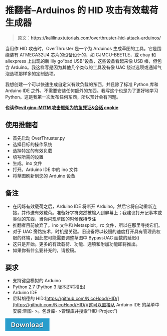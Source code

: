 # 推翻者–Arduinos 的 HID 攻击有效载荷生成器

> 原文：<https://kalilinuxtutorials.com/overthruster-hid-attack-arduinos/>

当用作 HID 攻击时，OverThruster 是一个为 Arduinos 生成草图的工具。它是围绕装有 ATMEGA32U4 芯片的设备设计的，如 CJMCU-BEETLE，或 ebay 和 aliexpress 上出现的新 lily go“bad USB”设备，这些设备看起来像 USB 棒，但包含 Arduino。我这样写是因为其他几个类似的工具没有像 UAC 绕过选项或通知气泡选项那样多的定制选项。

我想创建一个可以快速生成自定义有效负载的东西，并且除了标准 Python 库和 Arduino IDE 之外，不需要安装任何额外的东西。我写这个也是为了更好地学习 Python。这是我第一次发布任何东西，所以预计会有问题。

**也读作[evil ginx–MITM 攻击框架为钓鱼凭证&会话 cookie](https://kalilinuxtutorials.com/evilginx-mitm-attack/)**

## **使用推翻者**

*   首先启动 OverThruster.py
*   选择目标的操作系统
*   选择特定的有效负载
*   填写所需的设置
*   生成。ino 文件
*   打开。Arduino IDE 中的 ino 文件
*   将草图刷新到您的 Arduino 设备

## **备注**

*   在闪烁有效载荷之后，Arduino IDE 将断开 Arduino，然后它将自动重新连接，并传送有效载荷。准备好字符突然被输入到屏幕上；我建议打开记事本或类似的东西，当你闪现草图的时候保持专注
*   推翻者目前放弃了。ino 文件和 Metasploit。rc 文件，所以在那里寻找它们。
*   对于 UAC 旁路技术，时机是关键。旧设备将以较慢的速度打开具有管理员权限的终端，因此您可能需要调整草图中 BypassUAC 函数的延迟()
*   这只是开始。更多的有效载荷、功能、选项和附加功能即将推出。
*   如果你有什么要补充的，请投稿。

## **要求**

*   支持键盘模拟的 Arduino
*   Python 2.7 (Python 3 版本即将推出)
*   Arduino IDE
*   尼科胡德的 HID:[https://github.com/NicoHood/HID/](https://github.com/NicoHood/HID/)(这可以直接从 Arduino IDE 的菜单中安装:草图- >。包含库- >管理库并搜索“HID-Project”)

[![](img//d861a9096555aeb1980fc054015933d7.png)](https://github.com/RedLectroid/OverThruster)